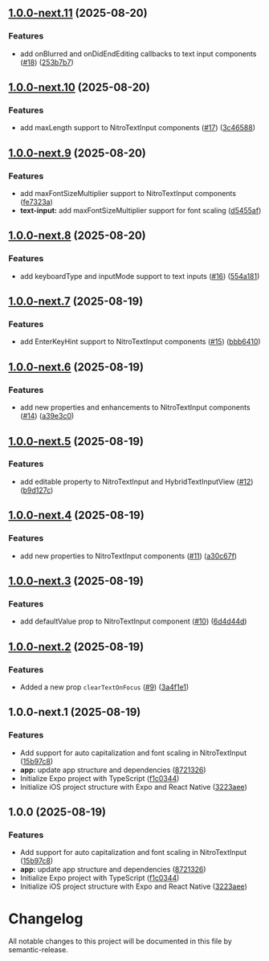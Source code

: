 ## [1.0.0-next.11](https://github.com/Ucekay/react-native-nitro-text-input/compare/v1.0.0-next.10...v1.0.0-next.11) (2025-08-20)

### Features

* add onBlurred and onDidEndEditing callbacks to text input components ([#18](https://github.com/Ucekay/react-native-nitro-text-input/issues/18)) ([253b7b7](https://github.com/Ucekay/react-native-nitro-text-input/commit/253b7b7556f9c974f3f95f3b45878b12a3804184))

## [1.0.0-next.10](https://github.com/Ucekay/react-native-nitro-text-input/compare/v1.0.0-next.9...v1.0.0-next.10) (2025-08-20)

### Features

* add maxLength support to NitroTextInput components ([#17](https://github.com/Ucekay/react-native-nitro-text-input/issues/17)) ([3c46588](https://github.com/Ucekay/react-native-nitro-text-input/commit/3c465885341e0e818b6cd71333c3b01c0715fde4))

## [1.0.0-next.9](https://github.com/Ucekay/react-native-nitro-text-input/compare/v1.0.0-next.8...v1.0.0-next.9) (2025-08-20)

### Features

* add maxFontSizeMultiplier support to NitroTextInput components ([fe7323a](https://github.com/Ucekay/react-native-nitro-text-input/commit/fe7323a3631332a2bf37d32dde7b32de82e80c1a))
* **text-input:** add maxFontSizeMultiplier support for font scaling ([d5455af](https://github.com/Ucekay/react-native-nitro-text-input/commit/d5455af27c616803730bfb033be8cceee2cab529))

## [1.0.0-next.8](https://github.com/Ucekay/react-native-nitro-text-input/compare/v1.0.0-next.7...v1.0.0-next.8) (2025-08-20)

### Features

* add keyboardType and inputMode support to text inputs ([#16](https://github.com/Ucekay/react-native-nitro-text-input/issues/16)) ([554a181](https://github.com/Ucekay/react-native-nitro-text-input/commit/554a1818c3167d6a364f060299148b2f18145586))

## [1.0.0-next.7](https://github.com/Ucekay/react-native-nitro-text-input/compare/v1.0.0-next.6...v1.0.0-next.7) (2025-08-19)

### Features

* add EnterKeyHint support to NitroTextInput components ([#15](https://github.com/Ucekay/react-native-nitro-text-input/issues/15)) ([bbb6410](https://github.com/Ucekay/react-native-nitro-text-input/commit/bbb6410a3a256c4f65a43675b52e428a9215c7f4))

## [1.0.0-next.6](https://github.com/Ucekay/react-native-nitro-text-input/compare/v1.0.0-next.5...v1.0.0-next.6) (2025-08-19)

### Features

* add new properties and enhancements to NitroTextInput components ([#14](https://github.com/Ucekay/react-native-nitro-text-input/issues/14)) ([a39e3c0](https://github.com/Ucekay/react-native-nitro-text-input/commit/a39e3c0beb7d21c74320416c73465ef9ebea494e))

## [1.0.0-next.5](https://github.com/Ucekay/react-native-nitro-text-input/compare/v1.0.0-next.4...v1.0.0-next.5) (2025-08-19)

### Features

* add editable property to NitroTextInput and HybridTextInputView ([#12](https://github.com/Ucekay/react-native-nitro-text-input/issues/12)) ([b9d127c](https://github.com/Ucekay/react-native-nitro-text-input/commit/b9d127c969c283bde07aee0cde566f75dda733cd))

## [1.0.0-next.4](https://github.com/Ucekay/react-native-nitro-text-input/compare/v1.0.0-next.3...v1.0.0-next.4) (2025-08-19)

### Features

* add new properties to NitroTextInput components ([#11](https://github.com/Ucekay/react-native-nitro-text-input/issues/11)) ([a30c67f](https://github.com/Ucekay/react-native-nitro-text-input/commit/a30c67fab309e244549b24f6c28f3bd51ac93510))

## [1.0.0-next.3](https://github.com/Ucekay/react-native-nitro-text-input/compare/v1.0.0-next.2...v1.0.0-next.3) (2025-08-19)

### Features

* add defaultValue prop to NitroTextInput component ([#10](https://github.com/Ucekay/react-native-nitro-text-input/issues/10)) ([6d4d44d](https://github.com/Ucekay/react-native-nitro-text-input/commit/6d4d44ddc550130d4e3628682106d7e26a89c181))

## [1.0.0-next.2](https://github.com/Ucekay/react-native-nitro-text-input/compare/v1.0.0-next.1...v1.0.0-next.2) (2025-08-19)

### Features

* Added a new prop `clearTextOnFocus` ([#9](https://github.com/Ucekay/react-native-nitro-text-input/issues/9)) ([3a4f1e1](https://github.com/Ucekay/react-native-nitro-text-input/commit/3a4f1e16b3aff94e6f8c4b93828eedb7ca21c92a))

## 1.0.0-next.1 (2025-08-19)

### Features

* Add support for auto capitalization and font scaling in NitroTextInput ([15b97c8](https://github.com/Ucekay/react-native-nitro-text-input/commit/15b97c8675f334e6646a171a303e5f1ab98a243c))
* **app:** update app structure and dependencies ([8721326](https://github.com/Ucekay/react-native-nitro-text-input/commit/8721326e79502ec48fffd6b6b88ef33a68d8f634))
* Initialize Expo project with TypeScript ([f1c0344](https://github.com/Ucekay/react-native-nitro-text-input/commit/f1c034418cd87ac96471afb781219d80fd70b731))
* Initialize iOS project structure with Expo and React Native ([3223aee](https://github.com/Ucekay/react-native-nitro-text-input/commit/3223aeea4c992b26345a1b071886a74ad0e41b48))

## 1.0.0 (2025-08-19)

### Features

* Add support for auto capitalization and font scaling in NitroTextInput ([15b97c8](https://github.com/Ucekay/react-native-nitro-text-input/commit/15b97c8675f334e6646a171a303e5f1ab98a243c))
* **app:** update app structure and dependencies ([8721326](https://github.com/Ucekay/react-native-nitro-text-input/commit/8721326e79502ec48fffd6b6b88ef33a68d8f634))
* Initialize Expo project with TypeScript ([f1c0344](https://github.com/Ucekay/react-native-nitro-text-input/commit/f1c034418cd87ac96471afb781219d80fd70b731))
* Initialize iOS project structure with Expo and React Native ([3223aee](https://github.com/Ucekay/react-native-nitro-text-input/commit/3223aeea4c992b26345a1b071886a74ad0e41b48))

# Changelog

All notable changes to this project will be documented in this file by semantic-release.
